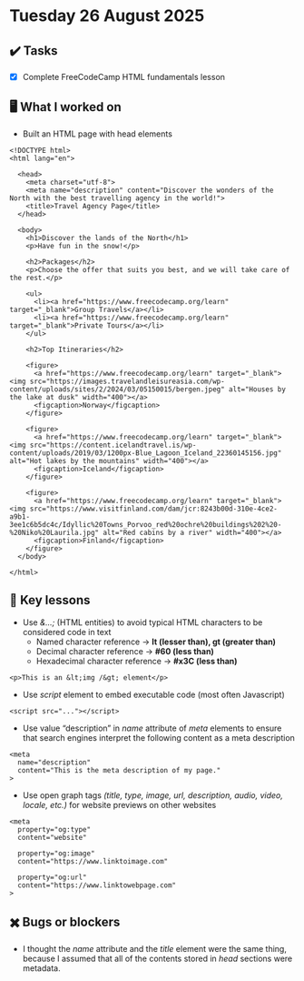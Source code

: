 # Tuesday 26 August 2025

## ✔️ Tasks

- [x] Complete FreeCodeCamp HTML fundamentals lesson

## 🖥️ What I worked on

- Built an HTML page with head elements
```
<!DOCTYPE html>
<html lang="en">

  <head>
    <meta charset="utf-8">
    <meta name="description" content="Discover the wonders of the North with the best travelling agency in the world!">
    <title>Travel Agency Page</title>
  </head>
  
  <body>
    <h1>Discover the lands of the North</h1>
    <p>Have fun in the snow!</p>
    
    <h2>Packages</h2>
    <p>Choose the offer that suits you best, and we will take care of the rest.</p>
    
    <ul>
      <li><a href="https://www.freecodecamp.org/learn" target="_blank">Group Travels</a></li>
      <li><a href="https://www.freecodecamp.org/learn" target="_blank">Private Tours</a></li>
    </ul>
    
    <h2>Top Itineraries</h2>
    
    <figure>
      <a href="https://www.freecodecamp.org/learn" target="_blank"><img src="https://images.travelandleisureasia.com/wp-content/uploads/sites/2/2024/03/05150015/bergen.jpeg" alt="Houses by the lake at dusk" width="400"></a>
      <figcaption>Norway</figcaption>
    </figure>
    
    <figure>
      <a href="https://www.freecodecamp.org/learn" target="_blank"><img src="https://content.icelandtravel.is/wp-content/uploads/2019/03/1200px-Blue_Lagoon_Iceland_22360145156.jpg" alt="Hot lakes by the mountains" width="400"></a>
      <figcaption>Iceland</figcaption>
    </figure>
    
    <figure>
      <a href="https://www.freecodecamp.org/learn" target="_blank"><img src="https://www.visitfinland.com/dam/jcr:8243b00d-310e-4ce2-a9b1-3ee1c6b5dc4c/Idyllic%20Towns_Porvoo_red%20ochre%20buildings%202%20-%20Niko%20Laurila.jpg" alt="Red cabins by a river" width="400"></a>
      <figcaption>Finland</figcaption>
    </figure>
  </body>
  
</html>
```

## 📓 Key lessons

- Use *&…;* (HTML entities) to avoid typical HTML characters to be considered code in text
	- Named character reference → **lt (lesser than), gt (greater than)**
	- Decimal character reference → **#60 (less than)**
	- Hexadecimal character reference → **#x3C (less than)**
```
<p>This is an &lt;img /&gt; element</p>
```
- Use *script* element to embed executable code (most often Javascript)
```
<script src="..."></script>
```
- Use value “description” in *name* attribute of *meta* elements to ensure that search engines interpret the following content as a meta description
```
<meta
  name="description"
  content="This is the meta description of my page."
>
```
- Use open graph tags *(title, type, image, url, description, audio, video, locale, etc.)* for website previews on other websites
```
<meta
  property="og:type"
  content="website"
  
  property="og:image"
  content="https://www.linktoimage.com"
  
  property="og:url"
  content="https://www.linktowebpage.com"
>
```

## ✖️ Bugs or blockers

- I thought the *name* attribute and the *title* element were the same thing, because I assumed that all of the contents stored in *head* sections were metadata.
